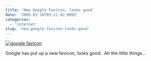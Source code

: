 ```yaml
---
title: 'New Google Favicon, looks good'
date: '2009-01-10T03:11:42.000Z'
categories:
  - 'internet'
slug: 'new-google-favicon-looks-good'
---
```


<a href="/images/blog/new_google_favicon.jpg"><img alt="google favicon" src="/images/blog/new_google_favicon.jpg"></a>

Google has put up a new favicon, looks good.  Ah the little things...
